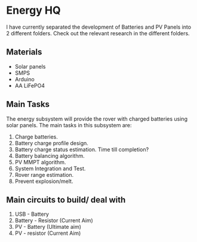 # Energy HQ

I have currently separated the development of Batteries and PV Panels into 2 different folders. Check out the relevant research in the different folders.

## Materials

- Solar panels
- SMPS
- Arduino
- AA LiFePO4

## Main Tasks

The energy subsystem will provide the rover with charged batteries using solar panels. The main tasks in this subsystem are:

1. Charge batteries.
2. Battery charge profile design.
3. Battery charge status estimation. Time till completion?
4. Battery balancing algorithm.
5. PV MMPT algorithm.
6. System Integration and Test.
7. Rover range estimation.
8. Prevent explosion/melt.

## Main circuits to build/ deal with

1. USB - Battery
2. Battery - Resistor (Current Aim)
3. PV - Battery (Ultimate aim)
4. PV - resistor (Current Aim)